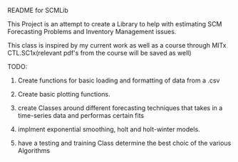 README for SCMLib

This Project is an attempt to create a Library to help with estimating SCM Forecasting Problems and Inventory Management issues.

This class is inspired by my current work as well as a course through MITx CTL.SC1x(relevant pdf's from the course will be saved as well)


TODO:

1. Create functions for basic loading and formatting of data from a .csv

2. Create basic plotting functions.

3. create Classes around different forecasting techniques that takes in a time-series data and performas certain fits

4. implment exponential smoothing, holt and holt-winter models.

5. have a testing and training Class determine the best choic of the various Algorithms
